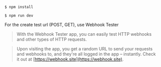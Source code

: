 `$ npm install`   

`$ npm run dev`

For the create test url (POST, GET), use Webhook Tester  
>With the Webhook Tester app, you can easily test HTTP webhooks and other types of HTTP requests.

>Upon visiting the app, you get a random URL to send your requests and webhooks to, and they're all logged in the app – instantly. Check it out at [https://webhook.site](https://webhook.site).
